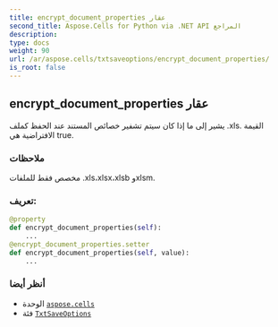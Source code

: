 ```yaml
---
title: encrypt_document_properties عقار
second_title: Aspose.Cells for Python via .NET API المراجع
description:
type: docs
weight: 90
url: /ar/aspose.cells/txtsaveoptions/encrypt_document_properties/
is_root: false
---
```

##  encrypt_document_properties عقار

يشير إلى ما إذا كان سيتم تشفير خصائص المستند عند الحفظ كملف .xls.
القيمة الافتراضية هي true.

###  ملاحظات

مخصص فقط للملفات .xls،xlsx،xlsb وxlsm.
###  تعريف:
```python
@property
def encrypt_document_properties(self):
    ...
@encrypt_document_properties.setter
def encrypt_document_properties(self, value):
    ...
```

###  أنظر أيضا
* الوحدة [`aspose.cells`](../../)
* فئة [`TxtSaveOptions`](/cells/python-net/ar/aspose.cells/txtsaveoptions)
